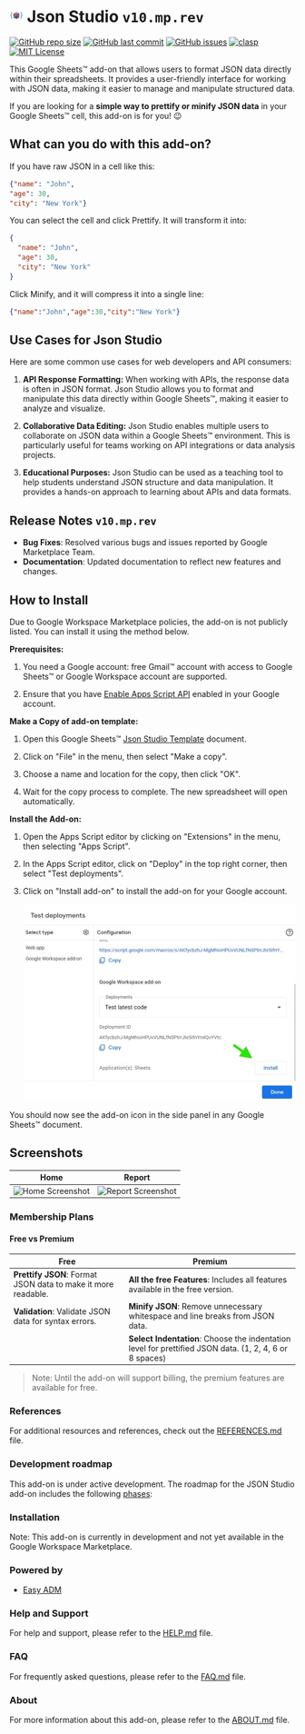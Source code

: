 # ![Logo](https://raw.githubusercontent.com/ilanlal/ss-json-editor/main/assets/logo24.png) Json Studio ```v10.mp.rev```

[![GitHub repo size](https://img.shields.io/github/repo-size/ilanlal/ss-json-editor)](https://github.com/ilanlal/ss-json-editor)
[![GitHub last commit](https://img.shields.io/github/last-commit/ilanlal/ss-json-editor)](https://github.com/ilanlal/ss-json-editor)
[![GitHub issues](https://img.shields.io/github/issues/ilanlal/ss-json-editor)](https://github.com/ilanlal/ss-json-editor/issues)
[![clasp](https://img.shields.io/badge/built%20with-clasp-4285f4.svg)](https://github.com/google/clasp)
[![MIT License](https://img.shields.io/badge/license-MIT-blue.svg)](https://github.com/ilanlal/ss-json-editor/blob/main/LICENSE.md)

This Google Sheets™ add-on that allows users to format JSON data directly within their spreadsheets. It provides a user-friendly interface for working with JSON data, making it easier to manage and manipulate structured data.

If you are looking for a **simple way to prettify or minify JSON data** in your Google Sheets™ cell, this add-on is for you! 😉

## What can you do with this add-on?

If you have raw JSON in a cell like this:

```json
{"name": "John", 
"age": 30, 
"city": "New York"}
```

You can select the cell and click Prettify. It will transform it into:

```json
{
  "name": "John",
  "age": 30,
  "city": "New York"
}
```

Click Minify, and it will compress it into a single line:

```json
{"name":"John","age":30,"city":"New York"}
```

## Use Cases for Json Studio

  Here are some common use cases for web developers and API consumers:

  1. **API Response Formatting:** When working with APIs, the response data is often in JSON format. Json Studio allows you to format and manipulate this data directly within Google Sheets™, making it easier to analyze and visualize.

  2. **Collaborative Data Editing:** Json Studio enables multiple users to collaborate on JSON data within a Google Sheets™ environment. This is particularly useful for teams working on API integrations or data analysis projects.

  3. **Educational Purposes:** Json Studio can be used as a teaching tool to help students understand JSON structure and data manipulation. It provides a hands-on approach to learning about APIs and data formats.

## Release Notes ```v10.mp.rev```

- **Bug Fixes**: Resolved various bugs and issues reported by Google Marketplace Team.
- **Documentation**: Updated documentation to reflect new features and changes.

## How to Install

  Due to Google Workspace Marketplace policies, the add-on is not publicly listed. You can install it using the method below.

  **Prerequisites:**

  1. You need a Google account: free Gmail™ account with access to Google Sheets™ or Google Workspace account are supported.
  
  2. Ensure that you have [Enable Apps Script API](https://script.google.com/home/usersettings) enabled in your Google account.

  **Make a Copy of add-on template:**

  1. Open this Google Sheets™ [Json Studio Template](https://docs.google.com/spreadsheets/d/10KQrGvLF0A6glTYwo16pp3P0w8ZvMXD9ZPbLUKzfjBc/edit?usp=sharing) document.

  2. Click on "File" in the menu, then select "Make a copy".

  3. Choose a name and location for the copy, then click "OK".

  4. Wait for the copy process to complete. The new spreadsheet will open automatically.

  **Install the Add-on:**

  1. Open the Apps Script editor by clicking on "Extensions" in the menu, then selecting "Apps Script".

  2. In the Apps Script editor, click on "Deploy" in the top right corner, then select "Test deployments".

  3. Click on "Install add-on" to install the add-on for your Google account.

     ![Screenshot](https://raw.githubusercontent.com/ilanlal/ss-json-editor/refs/heads/vnext/assets/480x346install.jpg)

  You should now see the add-on icon in the side panel in any Google Sheets™ document.

## Screenshots

  | Home | Report |
  | --- | --- |
  | ![Home Screenshot](https://lh3.googleusercontent.com/-WCx0wZsAP7E/aI3dvgckXII/AAAAAAAAB6U/029MQrH8L30UbGiat-NIUFCc4oNGzHiFACNcBGAsYHQ/Screenshot-1280x800-v9001.png) | ![Report Screenshot](https://lh3.googleusercontent.com/-DN8IkZ9oUlU/aJ-a5t22dcI/AAAAAAAAB6g/uWyzs_3n3QYl7_nAzDe7MtDwRj_YJ2UuQCNcBGAsYHQ/Screenshot-1280x800-v9002.png) |

### Membership Plans

#### Free vs Premium

| Free | Premium |
| --- | --- |
| **Prettify JSON**: Format JSON data to make it more readable. | **All the free Features**: Includes all features available in the free version. |
| **Validation**: Validate JSON data for syntax errors.  | **Minify JSON**: Remove unnecessary whitespace and line breaks from JSON data. |
|  | **Select Indentation**: Choose the indentation level for prettified JSON data. (1, 2, 4, 6 or 8 spaces) |

> Note: Until the add-on will support billing, the premium features are available for free.

### References

For additional resources and references, check out the [REFERENCES.md](docs/REFERENCES.md) file.

### Development roadmap

This add-on is under active development. The roadmap for the JSON Studio add-on includes the following [phases](docs/ROADMAP.md):

### Installation

Note: This add-on is currently in development and not yet available in the Google Workspace Marketplace.

### Powered by

- [Easy ADM](https://www.easyadm.com/)

### Help and Support

For help and support, please refer to the [HELP.md](docs/HELP.md) file.

### FAQ

For frequently asked questions, please refer to the [FAQ.md](docs/FAQ.md) file.

### About

For more information about this add-on, please refer to the [ABOUT.md](docs/ABOUT.md) file.
